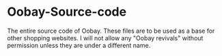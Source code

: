 # Oobay-Source-code
The entire source code of Oobay.
These files are to be used as a base for other shopping websites. I will not allow any "Oobay revivals" without permission unless they are under a different name.
